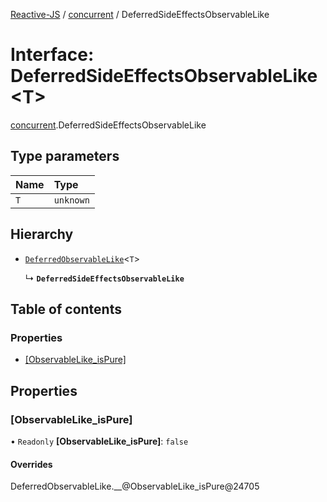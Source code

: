 [Reactive-JS](../README.md) / [concurrent](../modules/concurrent.md) / DeferredSideEffectsObservableLike

# Interface: DeferredSideEffectsObservableLike<T\>

[concurrent](../modules/concurrent.md).DeferredSideEffectsObservableLike

## Type parameters

| Name | Type |
| :------ | :------ |
| `T` | `unknown` |

## Hierarchy

- [`DeferredObservableLike`](concurrent.DeferredObservableLike.md)<`T`\>

  ↳ **`DeferredSideEffectsObservableLike`**

## Table of contents

### Properties

- [[ObservableLike\_isPure]](concurrent.DeferredSideEffectsObservableLike.md#[observablelike_ispure])

## Properties

### [ObservableLike\_isPure]

• `Readonly` **[ObservableLike\_isPure]**: ``false``

#### Overrides

DeferredObservableLike.\_\_@ObservableLike\_isPure@24705
